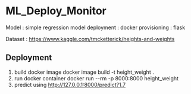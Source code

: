 # ML_Deploy_Monitor

Model : simple regression model
deployment : docker
provisioning : flask

Dataset : https://www.kaggle.com/tmcketterick/heights-and-weights

## Deployment
1. build docker image
docker image build -t height_weight .
2. run docker container
docker run --rm -p 8000:8000 height_weight
3. predict using 
http://127.0.0.1:8000/predict?1.7

